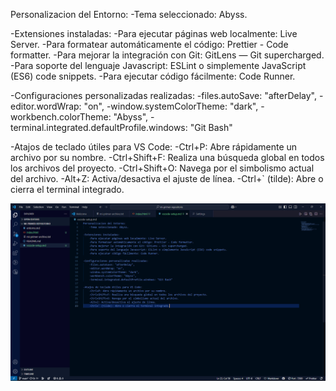 Personalizacion del Entorno:
    -Tema seleccionado: Abyss.

-Extensiones instaladas:
    -Para ejecutar páginas web localmente: Live Server.
    -Para formatear automáticamente el código: Prettier - Code formatter.
    -Para mejorar la integración con Git: GitLens — Git supercharged.
    -Para soporte del lenguaje Javascript: ESLint o simplemente JavaScript (ES6) code snippets.
    -Para ejecutar código fácilmente: Code Runner.

-Configuraciones personalizadas realizadas:
    -files.autoSave: "afterDelay",
    -editor.wordWrap: "on",
    -window.systemColorTheme: "dark",
    -workbench.colorTheme: "Abyss",
    -terminal.integrated.defaultProfile.windows: "Git Bash"

-Atajos de teclado útiles para VS Code:
    -Ctrl+P: Abre rápidamente un archivo por su nombre.
    -Ctrl+Shift+F: Realiza una búsqueda global en todos los archivos del proyecto.
    -Ctrl+Shift+O: Navega por el simbolismo actual del archivo.
    -Alt+Z: Activa/desactiva el ajuste de línea.
    -Ctrl+` (tilde): Abre o cierra el terminal integrado.

![Captura de pantalla de VS Code](assets/Captura_VSCode.png)